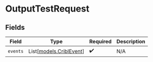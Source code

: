 # OutputTestRequest


## Fields

| Field                                              | Type                                               | Required                                           | Description                                        |
| -------------------------------------------------- | -------------------------------------------------- | -------------------------------------------------- | -------------------------------------------------- |
| `events`                                           | List[[models.CriblEvent](../models/criblevent.md)] | :heavy_check_mark:                                 | N/A                                                |